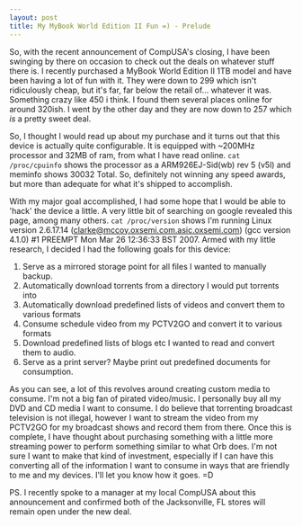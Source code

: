 ```yaml
---
layout: post
title: My MyBook World Edition II Fun =) - Prelude
---
```


So, with the recent announcement of CompUSA's closing, I have  been swinging by there on occasion to check out the deals on whatever stuff there is. I recently purchased a MyBook World Edition II 1TB model and have been having a lot of fun with it. They were down to 299 which isn't ridiculously cheap, but it's far, far below the retail of... whatever it was. Something crazy like 450 i think. I found them several places online for around 320ish. I went by the other day and they are now down to 257 which *is* a pretty sweet deal.

So, I thought I would read up about my purchase and it turns out that this device is actually quite configurable. It is equipped with ~200MHz processor and 32MB of ram, from what I have read online. `cat /proc/cpuinfo` shows the processor as a ARM926EJ-Sid(wb) rev 5 (v5l) and meminfo shows 30032 Total. So, definitely not winning any speed awards, but more than adequate for what it's shipped to accomplish.

With my major goal accomplished, I had some hope that I would be able to 'hack' the device a little. A very little bit of searching on google revealed this page, among many others. `cat /proc/version` shows I'm running Linux version 2.6.17.14 (clarke@mccoy.oxsemi.com.asic.oxsemi.com) (gcc version 4.1.0) #1 PREEMPT Mon Mar 26 12:36:33 BST 2007. Armed with my little research, I decided I had the following goals for this device:

1. Serve as a mirrored storage point for all files I wanted to manually backup.
2. Automatically download torrents from a directory I would put torrents into
3. Automatically download predefined lists of videos and convert them to various formats
4. Consume schedule video from my PCTV2GO and convert it to various formats
5. Download predefined lists of blogs etc I wanted to read and convert them to audio.
6. Serve as a print server? Maybe print out predefined documents for consumption.

As you can see, a lot of this revolves around creating custom media to consume. I'm not a big fan of pirated video/music. I personally buy all my DVD and CD media I want to consume. I do believe that torrenting broadcast television is not illegal, however I want to stream the video from my PCTV2GO for my broadcast shows and record them from there. Once this is complete, I have thought about purchasing something with a little more streaming power to perform something similar to what Orb does. I'm not sure I want to make that kind of investment, especially if I can have this converting all of the information I want to consume in ways that are friendly to me and my devices. I'll let you know how it goes. =D

PS. I recently spoke to a manager at my local CompUSA about this announcement and confirmed both of the Jacksonville, FL stores will remain open under the new deal. 

